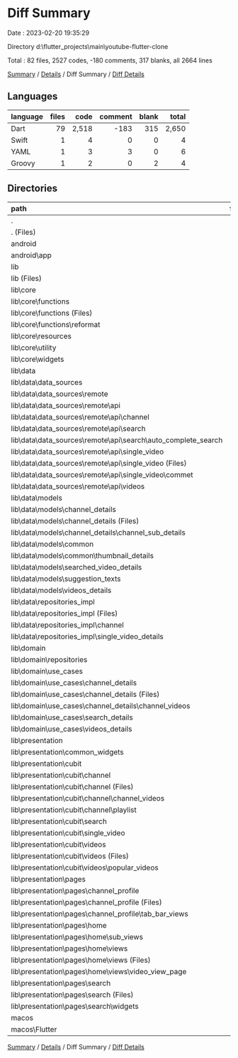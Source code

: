 # Diff Summary

Date : 2023-02-20 19:35:29

Directory d:\\flutter_projects\\main\\youtube-flutter-clone

Total : 82 files,  2527 codes, -180 comments, 317 blanks, all 2664 lines

[Summary](results.md) / [Details](details.md) / Diff Summary / [Diff Details](diff-details.md)

## Languages
| language | files | code | comment | blank | total |
| :--- | ---: | ---: | ---: | ---: | ---: |
| Dart | 79 | 2,518 | -183 | 315 | 2,650 |
| Swift | 1 | 4 | 0 | 0 | 4 |
| YAML | 1 | 3 | 3 | 0 | 6 |
| Groovy | 1 | 2 | 0 | 2 | 4 |

## Directories
| path | files | code | comment | blank | total |
| :--- | ---: | ---: | ---: | ---: | ---: |
| . | 82 | 2,527 | -180 | 317 | 2,664 |
| . (Files) | 1 | 3 | 3 | 0 | 6 |
| android | 1 | 2 | 0 | 2 | 4 |
| android\\app | 1 | 2 | 0 | 2 | 4 |
| lib | 79 | 2,518 | -183 | 315 | 2,650 |
| lib (Files) | 2 | -6 | -458 | 5 | -459 |
| lib\\core | 8 | 16 | 0 | 7 | 23 |
| lib\\core\\functions | 4 | -1 | 0 | 6 | 5 |
| lib\\core\\functions (Files) | 3 | -11 | 0 | 2 | -9 |
| lib\\core\\functions\\reformat | 1 | 10 | 0 | 4 | 14 |
| lib\\core\\resources | 1 | 1 | 0 | 0 | 1 |
| lib\\core\\utility | 2 | 12 | 0 | 1 | 13 |
| lib\\core\\widgets | 1 | 4 | 0 | 0 | 4 |
| lib\\data | 27 | 328 | 235 | 65 | 628 |
| lib\\data\\data_sources | 7 | 59 | 220 | 9 | 288 |
| lib\\data\\data_sources\\remote | 7 | 59 | 220 | 9 | 288 |
| lib\\data\\data_sources\\remote\\api | 7 | 59 | 220 | 9 | 288 |
| lib\\data\\data_sources\\remote\\api\\channel | 1 | 30 | 0 | 1 | 31 |
| lib\\data\\data_sources\\remote\\api\\search | 1 | 19 | 0 | 7 | 26 |
| lib\\data\\data_sources\\remote\\api\\search\\auto_complete_search | 1 | 19 | 0 | 7 | 26 |
| lib\\data\\data_sources\\remote\\api\\single_video | 2 | 2 | 0 | 0 | 2 |
| lib\\data\\data_sources\\remote\\api\\single_video (Files) | 1 | 1 | 0 | 0 | 1 |
| lib\\data\\data_sources\\remote\\api\\single_video\\commet | 1 | 1 | 0 | 0 | 1 |
| lib\\data\\data_sources\\remote\\api\\videos | 3 | 8 | 220 | 1 | 229 |
| lib\\data\\models | 13 | 201 | 14 | 45 | 260 |
| lib\\data\\models\\channel_details | 4 | 40 | 5 | 8 | 53 |
| lib\\data\\models\\channel_details (Files) | 3 | 20 | 4 | 3 | 27 |
| lib\\data\\models\\channel_details\\channel_sub_details | 1 | 20 | 1 | 5 | 26 |
| lib\\data\\models\\common | 2 | 21 | 4 | 9 | 34 |
| lib\\data\\models\\common\\thumbnail_details | 2 | 21 | 4 | 9 | 34 |
| lib\\data\\models\\searched_video_details | 3 | 106 | 4 | 23 | 133 |
| lib\\data\\models\\suggestion_texts | 1 | 6 | 0 | 3 | 9 |
| lib\\data\\models\\videos_details | 3 | 28 | 1 | 2 | 31 |
| lib\\data\\repositories_impl | 7 | 68 | 1 | 11 | 80 |
| lib\\data\\repositories_impl (Files) | 2 | 65 | 1 | 5 | 71 |
| lib\\data\\repositories_impl\\channel | 3 | 3 | 0 | 4 | 7 |
| lib\\data\\repositories_impl\\single_video_details | 2 | 0 | 0 | 2 | 2 |
| lib\\domain | 10 | 15 | 0 | 7 | 22 |
| lib\\domain\\repositories | 1 | 2 | 0 | 0 | 2 |
| lib\\domain\\use_cases | 9 | 13 | 0 | 7 | 20 |
| lib\\domain\\use_cases\\channel_details | 7 | -13 | 0 | 0 | -13 |
| lib\\domain\\use_cases\\channel_details (Files) | 3 | -5 | 0 | 0 | -5 |
| lib\\domain\\use_cases\\channel_details\\channel_videos | 4 | -8 | 0 | 0 | -8 |
| lib\\domain\\use_cases\\search_details | 1 | 20 | 0 | 5 | 25 |
| lib\\domain\\use_cases\\videos_details | 1 | 6 | 0 | 2 | 8 |
| lib\\presentation | 32 | 2,165 | 40 | 231 | 2,436 |
| lib\\presentation\\common_widgets | 6 | 56 | 0 | 3 | 59 |
| lib\\presentation\\cubit | 17 | 1,610 | 39 | 179 | 1,828 |
| lib\\presentation\\cubit\\channel | 7 | 167 | 3 | 10 | 180 |
| lib\\presentation\\cubit\\channel (Files) | 2 | 184 | 3 | 13 | 200 |
| lib\\presentation\\cubit\\channel\\channel_videos | 2 | -8 | 0 | -1 | -9 |
| lib\\presentation\\cubit\\channel\\playlist | 3 | -9 | 0 | -2 | -11 |
| lib\\presentation\\cubit\\search | 3 | 202 | 3 | 21 | 226 |
| lib\\presentation\\cubit\\single_video | 2 | -8 | 0 | -1 | -9 |
| lib\\presentation\\cubit\\videos | 5 | 1,249 | 33 | 149 | 1,431 |
| lib\\presentation\\cubit\\videos (Files) | 2 | -22 | 0 | -4 | -26 |
| lib\\presentation\\cubit\\videos\\popular_videos | 3 | 1,271 | 33 | 153 | 1,457 |
| lib\\presentation\\pages | 9 | 499 | 1 | 49 | 549 |
| lib\\presentation\\pages\\channel_profile | 3 | 60 | 0 | 8 | 68 |
| lib\\presentation\\pages\\channel_profile (Files) | 1 | 47 | 0 | 4 | 51 |
| lib\\presentation\\pages\\channel_profile\\tab_bar_views | 2 | 13 | 0 | 4 | 17 |
| lib\\presentation\\pages\\home | 3 | 388 | 0 | 37 | 425 |
| lib\\presentation\\pages\\home\\sub_views | 1 | 265 | 0 | 25 | 290 |
| lib\\presentation\\pages\\home\\views | 2 | 123 | 0 | 12 | 135 |
| lib\\presentation\\pages\\home\\views (Files) | 1 | 136 | 0 | 15 | 151 |
| lib\\presentation\\pages\\home\\views\\video_view_page | 1 | -13 | 0 | -3 | -16 |
| lib\\presentation\\pages\\search | 3 | 51 | 1 | 4 | 56 |
| lib\\presentation\\pages\\search (Files) | 2 | 46 | 1 | 4 | 51 |
| lib\\presentation\\pages\\search\\widgets | 1 | 5 | 0 | 0 | 5 |
| macos | 1 | 4 | 0 | 0 | 4 |
| macos\\Flutter | 1 | 4 | 0 | 0 | 4 |

[Summary](results.md) / [Details](details.md) / Diff Summary / [Diff Details](diff-details.md)